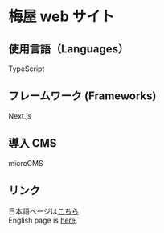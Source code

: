 # 梅屋 web サイト

## 使用言語（Languages）

TypeScript

## フレームワーク (Frameworks)

Next.js

## 導入 CMS

microCMS

## リンク

日本語ページは[こちら](https://umeya.life/)  
English page is [here](https://umeya.life/en)
